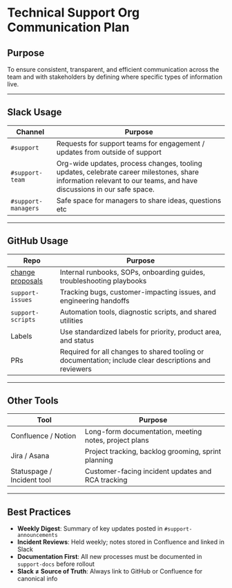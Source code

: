 
# Technical Support Org Communication Plan

## Purpose
To ensure consistent, transparent, and efficient communication across the team and with stakeholders by defining where specific types of information live.

---

## Slack Usage
| Channel | Purpose |
|--------|---------|
| `#support` | Requests for support teams for engagement / updates from outside of support   |
| `#support-team` | Org-wide updates, process changes, tooling updates, celebrate career milestones, share information relevant to our teams, and have discussions in our safe space. |
| `#support-managers` | Safe space for managers to share ideas, questions etc |

---

## GitHub Usage
| Repo | Purpose |
|------|--------|
| [change proposals](https://github.com/orgs/github/projects/10574/) | Internal runbooks, SOPs, onboarding guides, troubleshooting playbooks |
| `support-issues` | Tracking bugs, customer-impacting issues, and engineering handoffs |
| `support-scripts` | Automation tools, diagnostic scripts, and shared utilities |
| Labels | Use standardized labels for priority, product area, and status |
| PRs | Required for all changes to shared tooling or documentation; include clear descriptions and reviewers |

---

## Other Tools
| Tool | Purpose |
|------|--------|
| Confluence / Notion | Long-form documentation, meeting notes, project plans |
| Jira / Asana | Project tracking, backlog grooming, sprint planning |
| Statuspage / Incident tool | Customer-facing incident updates and RCA tracking |

---

## Best Practices
- **Weekly Digest**: Summary of key updates posted in `#support-announcements`
- **Incident Reviews**: Held weekly; notes stored in Confluence and linked in Slack
- **Documentation First**: All new processes must be documented in `support-docs` before rollout
- **Slack ≠ Source of Truth**: Always link to GitHub or Confluence for canonical info
